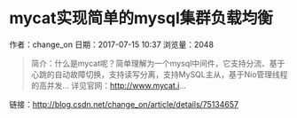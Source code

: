 # mycat实现简单的mysql集群负载均衡
作者：change_on
日期：2017-07-15 10:37
浏览量：2048
> 简介：什么是mycat呢？简单理解为一个mysql中间件，它支持分流、基于心跳的自动故障切换，支持读写分离，支持MySQL主从，基于Nio管理线程的高并发… 
详见官网：http://www.mycat.i...

 链接：http://blog.csdn.net/change_on/article/details/75134657
